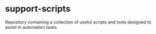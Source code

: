 # support-scripts
Repository containing a collection of useful scripts and tools designed to assist in automation tasks
